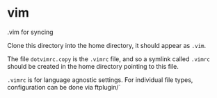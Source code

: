# vim
.vim for syncing

Clone this directory into the home directory, it should appear as `.vim`.

The file `dotvimrc.copy` is the `.vimrc` file, and so a symlink called `.vimrc` should be created in the home directory pointing to this file.

`.vimrc` is for language agnostic settings. For individual file types, configuration can be done via ftplugin/`
